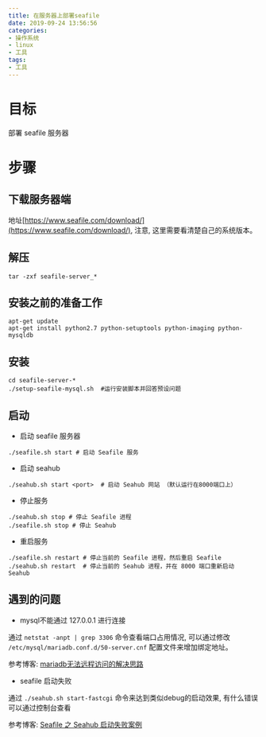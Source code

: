 ```yaml
---
title: 在服务器上部署seafile
date: 2019-09-24 13:56:56
categories:
- 操作系统
- linux
- 工具
tags:
- 工具
---
```


# 目标

部署 seafile 服务器

# 步骤

## 下载服务器端

地址[https://www.seafile.com/download/](https://www.seafile.com/download/), 注意, 这里需要看清楚自己的系统版本。

## 解压

```shell
tar -zxf seafile-server_*
```

## 安装之前的准备工作

```shell
apt-get update
apt-get install python2.7 python-setuptools python-imaging python-mysqldb
```

<!--more-->

## 安装

```shell
cd seafile-server-*
./setup-seafile-mysql.sh  #运行安装脚本并回答预设问题
```

## 启动

* 启动 seafile 服务器

```shell
./seafile.sh start # 启动 Seafile 服务
```

* 启动 seahub

```shell
./seahub.sh start <port>  # 启动 Seahub 网站 （默认运行在8000端口上）
```


* 停止服务

```shell
./seahub.sh stop # 停止 Seafile 进程
./seafile.sh stop # 停止 Seahub
```

* 重启服务

```shell
./seafile.sh restart # 停止当前的 Seafile 进程，然后重启 Seafile
./seahub.sh restart  # 停止当前的 Seahub 进程，并在 8000 端口重新启动 Seahub
```

## 遇到的问题

* mysql不能通过 127.0.0.1 进行连接

通过 `netstat -anpt | grep 3306` 命令查看端口占用情况, 可以通过修改 `/etc/mysql/mariadb.conf.d/50-server.cnf` 配置文件来增加绑定地址。

参考博客: [mariadb无法远程访问的解决思路](https://blog.csdn.net/wxmvp009/article/details/80190753)

* seafile 启动失败

通过 `./seahub.sh start-fastcgi` 命令来达到类似debug的启动效果, 有什么错误可以通过控制台查看

参考博客: [Seafile 之 Seahub 启动失败案例](https://www.jianshu.com/p/2e222a33a916)
